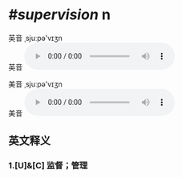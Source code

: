 # ***\#supervision*** n
英音 ˌsjuːpə'vɪʒn  
英音
<audio src="./media/supervision1_AAC.aac" controls="controls"></audio>

美音 ˌsjuːpə'vɪʒn  
美音
<audio src="./media/supervision2_AAC.aac" controls="controls"></audio>



  

英文释义
---
### 1.**[U]&[C] 监督；管理**  


